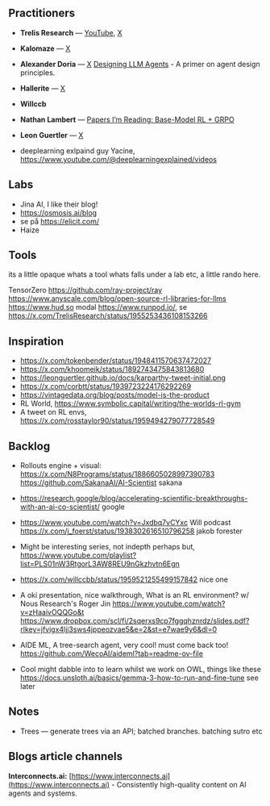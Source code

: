 ## Practitioners

- **Trelis Research** — [YouTube](https://www.youtube.com/@TrelisResearch), [X](https://x.com/TrelisResearch)
- **Kalomaze** — [X](https://x.com/kalomaze)
- **Alexander Doria** — [X](https://x.com/Dorialexander)
  [Designing LLM Agents](https://vintagedata.org/blog/posts/designing-llm-agents) - A primer on agent design principles.

- **Hallerite** — [X](https://x.com/hallerite)
- **Willccb**
- **Nathan Lambert** — [Papers I’m Reading: Base-Model RL + GRPO](https://www.interconnects.ai/p/papers-im-reading-base-model-rl-grpo)
- **Leon Guertler** — [X](https://x.com/LeonGuertler)
- deeplearning exlpaind guy Yacine, https://www.youtube.com/@deeplearningexplained/videos

## Labs

- Jina AI, I like their blog!
- https://osmosis.ai/blog
- se på https://elicit.com/
- Haize

## Tools

its a little opaque whats a tool whats falls under a lab etc, a little rando here.

TensorZero
https://github.com/ray-project/ray
https://www.anyscale.com/blog/open-source-rl-libraries-for-llms
https://www.hud.so
modal
https://www.runpod.io/, se https://x.com/TrelisResearch/status/1955253436108153266

## Inspiration

- https://x.com/tokenbender/status/1948411570637472027
- https://x.com/khoomeik/status/1892743475843813680
- https://leonguertler.github.io/docs/karparthy-tweet-initial.png
- https://x.com/corbtt/status/1939723224176292269
- https://vintagedata.org/blog/posts/model-is-the-product
- RL World, https://www.symbolic.capital/writing/the-worlds-rl-gym
- A tweet on RL envs, https://x.com/rosstaylor90/status/1959494279077728549

## Backlog

- Rollouts engine + visual: https://x.com/N8Programs/status/1886605028997390783
  https://github.com/SakanaAI/AI-Scientist sakana
- https://research.google/blog/accelerating-scientific-breakthroughs-with-an-ai-co-scientist/ google
- https://www.youtube.com/watch?v=Jxdbq7vCYxc Will podcast
  https://x.com/j_foerst/status/1938302616510796258 jakob forester
- Might be interesting series, not indepth perhaps but, https://www.youtube.com/playlist?list=PLS01nW3RtgorL3AW8REU9nGkzhvtn6Egn
- https://x.com/willccbb/status/1959521255499157842 nice one
- A oki presentation, nice walkthrough, What is an RL environment? w/ Nous Research's Roger Jin https://www.youtube.com/watch?v=zHaaivOQQGo&t https://www.dropbox.com/scl/fi/2sqerxs9cp7fggqhznrdz/slides.pdf?rlkey=jfvigx4ljj3sws4jppeozvae5&e=2&st=e7wae9y6&dl=0

- AIDE ML, A tree-search agent, very cool! must come back too! https://github.com/WecoAI/aideml?tab=readme-ov-file
- Cool might dabble into to learn whilst we work on OWL, things like these https://docs.unsloth.ai/basics/gemma-3-how-to-run-and-fine-tune see later

## Notes

- Trees — generate trees via an API; batched branches. batching sutro etc

## Blogs article channels

**Interconnects.ai:** [https://www.interconnects.ai](https://www.interconnects.ai) - Consistently high-quality content on AI agents and systems.
